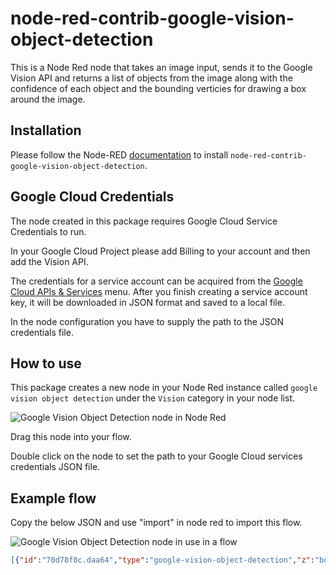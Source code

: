 # node-red-contrib-google-vision-object-detection

This is a Node Red node that takes an image input, sends it to the Google Vision API and returns a list of objects from the image along with the confidence of each object and the bounding verticies for drawing a box around the image.

## Installation

Please follow the Node-RED [documentation](https://nodered.org/docs/getting-started/adding-nodes) to install `node-red-contrib-google-vision-object-detection`.

## Google Cloud Credentials

The node created in this package requires Google Cloud Service Credentials to run.

In your Google Cloud Project please add Billing to your account and then add the Vision API.

The credentials for a service account can be acquired from the [Google Cloud APIs & Services](https://console.cloud.google.com/apis/credentials) menu. After you finish creating a service account key, it will be downloaded in JSON format and saved to a local file.

In the node configuration you have to supply the path to the JSON credentials file.

## How to use

This package creates a new node in your Node Red instance called `google vision object detection` under the `Vision` category in your node list.

![Google Vision Object Detection node in Node Red](https://imgur.com/Mmkw2JN.png)

Drag this node into your flow.

Double click on the node to set the path to your Google Cloud services credentials JSON file.

## Example flow

Copy the below JSON and use "import" in node red to import this flow.

![Google Vision Object Detection node in use in a flow](https://imgur.com/KYIeaAc)

```json
[{"id":"70d78f0c.daa64","type":"google-vision-object-detection","z":"bde1cd55.74f0b","keyFilename":"/path/to/SERVICE_ACCOUNT.JSON","name":"","x":490,"y":240,"wires":[["c388a09c.42d5"]]},{"id":"13344e52.cd82a2","type":"http request","z":"bde1cd55.74f0b","name":"","method":"GET","ret":"bin","paytoqs":false,"url":"https://placekitten.com/600/600","tls":"","persist":false,"proxy":"","authType":"","x":290,"y":240,"wires":[["70d78f0c.daa64"]]},{"id":"8ccef21c.f0f1b","type":"inject","z":"bde1cd55.74f0b","name":"","topic":"","payload":"","payloadType":"date","repeat":"","crontab":"","once":false,"onceDelay":0.1,"x":100,"y":240,"wires":[["13344e52.cd82a2"]]},{"id":"c388a09c.42d5","type":"debug","z":"bde1cd55.74f0b","name":"","active":true,"tosidebar":true,"console":false,"tostatus":false,"complete":"false","x":690,"y":240,"wires":[]}]
```
